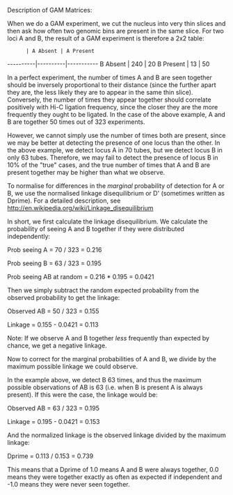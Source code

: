 Description of GAM Matrices:


When we do a GAM experiment, we cut the nucleus into very thin slices and then 
ask how often two genomic bins are present in the same slice. For two loci A 
and B, the result of a GAM experiment is therefore a 2x2 table:

          | A Absent | A Present
----------|----------|-----------
B Absent  | 240      | 20
B Present | 13       | 50

In a perfect experiment, the number of times A and B are seen together should 
be inversely proportional to their distance (since the further apart they are, 
the less likely they are to appear in the same thin slice). Conversely, the 
number of times they appear together should correlate positively with Hi-C 
ligation frequency, since the closer they are the more frequently they ought to 
be ligated. In the case of the above example, A and B are together 50 times out 
of 323 experiments.

However, we cannot simply use the number of times both are present, since we 
may be better at detecting the presence of one locus than the other. In the 
above example, we detect locus A in 70 tubes, but we detect locus B in only 63 
tubes. Therefore, we may fail to detect the presence of locus B in 10% of the 
"true" cases, and the true number of times that A and B are present together 
may be higher than what we observe.

To normalise for differences in the *marginal* probability of detection for A 
or B, we use the normalised linkage disequilibrium or D' (sometimes written as 
Dprime). For a detailed description, see 
http://en.wikipedia.org/wiki/Linkage_disequilibrium

In short, we first calculate the linkage disequilibrium. We calculate the 
probability of seeing A and B together if they were distributed independently:

Prob seeing A = 70 / 323
              = 0.216

Prob seeing B = 63 / 323
              = 0.195

Prob seeing AB at random = 0.216 * 0.195
                         = 0.0421

Then we simply subtract the random expected probability from the observed 
probability to get the linkage:

Observed AB = 50 / 323
            = 0.155

Linkage = 0.155 - 0.0421
        = 0.113

Note: If we observe A and B together *less* frequently than expected by chance, 
we get a negative linkage.

Now to correct for the marginal probabilities of A and B, we divide by the 
maximum possible linkage we could observe.

In the example above, we detect B 63 times, and thus the maximum possible 
observations of AB is 63 (i.e. when B is present A is always present). If this 
were the case, the linkage would be:

Observed AB = 63 / 323
            = 0.195

Linkage = 0.195 - 0.0421
        = 0.153

And the normalized linkage is the observed linkage divided by the maximum 
linkage:

Dprime = 0.113 / 0.153
       = 0.739


This means that a Dprime of 1.0 means A and B were always together, 0.0 means 
they were together exactly as often as expected if independent and -1.0 means 
they were never seen together.
